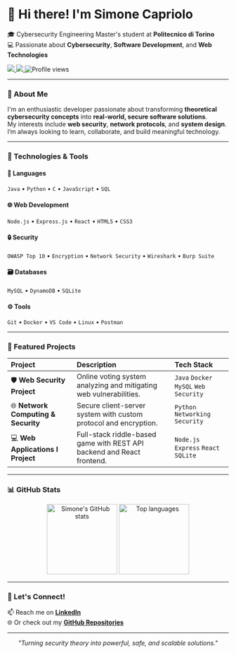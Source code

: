 # 👋 Hi there! I'm **Simone Capriolo**

🎓 Cybersecurity Engineering Master's student at **Politecnico di Torino**  
💻 Passionate about **Cybersecurity**, **Software Development**, and **Web Technologies**

<p align="left">
  <a href="https://www.linkedin.com/in/simonecapriolo/" target="_blank">
    <img src="https://img.shields.io/badge/LinkedIn-0077B5?style=for-the-badge&logo=linkedin&logoColor=white" />
  </a>
  <a href="https://github.com/SimoneCapriolo" target="_blank">
    <img src="https://img.shields.io/badge/GitHub-181717?style=for-the-badge&logo=github&logoColor=white" />
  </a>
  <img src="https://komarev.com/ghpvc/?username=SimoneCapriolo&style=for-the-badge&color=brightgreen" alt="Profile views" />
</p>

---

### 🧠 About Me

I'm an enthusiastic developer passionate about transforming **theoretical cybersecurity concepts** into **real-world, secure software solutions**.  
My interests include **web security**, **network protocols**, and **system design**.  
I’m always looking to learn, collaborate, and build meaningful technology.

---

### 🔧 Technologies & Tools

#### 💬 Languages
`Java` • `Python` • `C` • `JavaScript` • `SQL`

#### 🌐 Web Development
`Node.js` • `Express.js` • `React` • `HTML5` • `CSS3`

#### 🔒 Security
`OWASP Top 10` • `Encryption` • `Network Security` • `Wireshark` • `Burp Suite`

#### 🗃️ Databases
`MySQL` • `DynamoDB` • `SQLite`

#### ⚙️ Tools
`Git` • `Docker` • `VS Code` • `Linux` • `Postman`

---

### 🚀 Featured Projects

| Project | Description | Tech Stack |
| :------ | :----------- | :---------- |
| 🛡️ **Web Security Project** | Online voting system analyzing and mitigating web vulnerabilities. | `Java` `Docker` `MySQL` `Web Security` |
| 🌐 **Network Computing & Security** | Secure client-server system with custom protocol and encryption. | `Python` `Networking` `Security` |
| 💻 **Web Applications I Project** | Full-stack riddle-based game with REST API backend and React frontend. | `Node.js` `Express` `React` `SQLite` |

---

### 📊 GitHub Stats

<p align="center">
  <img src="https://github-readme-stats.vercel.app/api?username=SimoneCapriolo&show_icons=true&theme=tokyonight" alt="Simone's GitHub stats" height="160" />
  <img src="https://github-readme-stats.vercel.app/api/top-langs/?username=SimoneCapriolo&layout=compact&theme=tokyonight" alt="Top languages" height="160" />
</p>

---

### 💬 Let's Connect!

📫 Reach me on [**LinkedIn**](https://www.linkedin.com/in/simonecapriolo/)  
🌐 Or check out my [**GitHub Repositories**](https://github.com/SimoneCapriolo)

---

<p align="center">
  <i>"Turning security theory into powerful, safe, and scalable solutions."</i>
</p>

